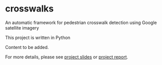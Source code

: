 # crosswalks
An automatic framework for pedestrian crosswalk detection using Google satellite imagery

This project is written in Python

Content to be added. 

For more details, please see [project slides](ZhengLi_Crosswalks_project.pdf) or [project report](Civil_Infrastructure_project_report_ZhengLi.pdf).
